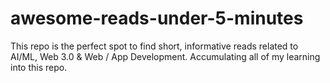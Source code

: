 # awesome-reads-under-5-minutes
This repo is the perfect spot to find short, informative reads related to AI/ML, Web 3.0 &amp; Web / App Development. Accumulating all of my learning into this repo.
